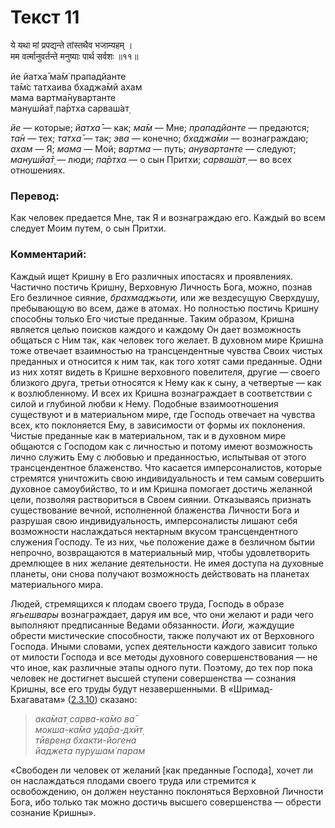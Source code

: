 # Текст 11

ये यथा मां प्रपद्यन्ते तांस्तथैव भजाम्यहम् ।  
मम वर्त्मानुवर्तन्ते मनुष्याः पार्थ सर्वशः ॥११॥

йе йатха̄ ма̄м̇ прападйанте  
та̄м̇с татхаива бхаджа̄мй ахам  
мама вартма̄нувартанте  
манушйа̄т̣ па̄ртха сарваш́ат̣

_йе_ — которые; _йатха̄_ — как; _ма̄м_ — Мне; _прападйанте_ — предаются; _та̄н_ — тех; _татха̄_ — так; _эва_ — конечно; _бхаджа̄ми_ — вознаграждаю; _ахам_ — Я; _мама_ — Мой; _вартма_ — путь; _анувартанте_ — следуют; _манушйа̄т̣_ — люди; _па̄ртха_ — о сын Притхи; _сарваш́ат̣_ — во всех отношениях.

### Перевод:

Как человек предается Мне, так Я и вознаграждаю его. Каждый во всем следует Моим путем, о сын Притхи.

### Комментарий:

Каждый ищет Кришну в Его различных ипостасях и проявлениях. Частично постичь Кришну, Верховную Личность Бога, можно, познав Его безличное сияние, _брахмаджьоти,_ или же вездесущую Сверхдушу, пребывающую во всем, даже в атомах. Но полностью постичь Кришну способны только Его чистые преданные. Таким образом, Кришна является целью поисков каждого и каждому Он дает возможность общаться с Ним так, как человек того желает. В духовном мире Кришна тоже отвечает взаимностью на трансцендентные чувства Своих чистых преданных и относится к ним так, как того хотят сами преданные. Одни из них хотят видеть в Кришне верховного повелителя, другие — своего близкого друга, третьи относятся к Нему как к сыну, а четвертые — как к возлюбленному. И всех их Кришна вознаграждает в соответствии с силой и глубиной любви к Нему. Подобные взаимоотношения существуют и в материальном мире, где Господь отвечает на чувства всех, кто поклоняется Ему, в зависимости от формы их поклонения. Чистые преданные как в материальном, так и в духовном мире общаются с Господом как с личностью и потому имеют возможность лично служить Ему с любовью и преданностью, испытывая от этого трансцендентное блаженство. Что касается имперсоналистов, которые стремятся уничтожить свою индивидуальность и тем самым совершить духовное самоубийство, то и им Кришна помогает достичь желанной цели, позволяя раствориться в Своем сиянии. Отказываясь признать существование вечной, исполненной блаженства Личности Бога и разрушая свою индивидуальность, имперсоналисты лишают себя возможности наслаждаться нектарным вкусом трансцендентного служения Господу. Те из них, чье положение даже в безличном бытии непрочно, возвращаются в материальный мир, чтобы удовлетворить дремлющее в них желание деятельности. Не имея доступа на духовные планеты, они снова получают возможность действовать на планетах материального мира.

Людей, стремящихся к плодам своего труда, Господь в образе _ягьешвары_ вознаграждает, даруя им все, что они желают и ради чего выполняют предписанные Ведами обязанности. _Йоги,_ жаждущие обрести мистические способности, также получают их от Верховного Господа. Иными словами, успех деятельности каждого зависит только от милости Господа и все методы духовного совершенствования — не что иное, как различные этапы одного пути. Поэтому, до тех пор пока человек не достигнет высшей ступени совершенства — сознания Кришны, все его труды будут незавершенными. В «Шримад-Бхагаватам» ([2.3.10](#)) сказано:

> _ака̄мат̣ сарва-ка̄мо ва̄  
> мокша-ка̄ма уда̄ра-дхӣт̣  
> тӣврен̣а бхакти-йогена  
> йаджета пурушам̇ парам_

«Свободен ли человек от желаний [как преданные Господа], хочет ли он наслаждаться плодами своего труда или стремится к освобождению, он должен неустанно поклоняться Верховной Личности Бога, ибо только так можно достичь высшего совершенства — обрести сознание Кришны».